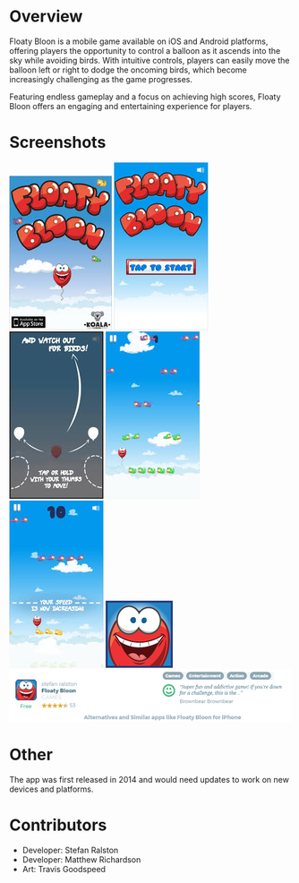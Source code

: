 # Overview

Floaty Bloon is a mobile game available on iOS and Android platforms, offering players the opportunity to control a balloon as it ascends into the sky while avoiding birds. With intuitive controls, players can easily move the balloon left or right to dodge the oncoming birds, which become increasingly challenging as the game progresses.

Featuring endless gameplay and a focus on achieving high scores, Floaty Bloon offers an engaging and entertaining experience for players.

# Screenshots

![image](img/splash.jpg)
![image](img/splash2.jpg)
![image](img/tutorial.jpg)
![image](img/ingame.jpg)
![image](img/ingame2.jpg)
![image](img/Icon120.png)
![image](img/floatbloonreview.png)

# Other

The app was first released in 2014 and would need updates to work on new devices and platforms.

# Contributors

- Developer: Stefan Ralston
- Developer: Matthew Richardson
- Art: Travis Goodspeed
